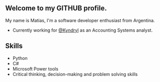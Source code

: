## Welcome to my GITHUB profile.

My name is Matias, I'm a software developer enthusiast from Argentina.

* Currently working for [@Kyndryl](https://www.kyndryl.com/us/en) as an Accounting Systems analyst.

## Skills

* Python
* C#
* Microsoft Power tools
* Critical thinking, decision-making and problem solving skills
